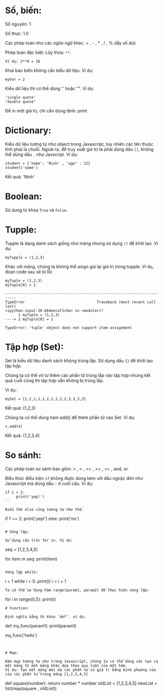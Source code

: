 # Số, biến: 
Số nguyên: 1

Số thực: 1.0

Các phép toán như các ngôn ngữ khác: + , - , * , / , % (lấy số dư). 

Phép toán đặc biệt: Lũy thừa: `**`. 
```
Ví dụ: 2**4 = 16
```

Khai báo biến không cần kiểu dữ liệu. Ví dụ: 

```
myVar = 2
```

Kiểu dữ liệu thì có thể dùng '' hoặc "". Ví dụ: 

```
'single quote'
"double quote"
```

Để in một giá trị, chỉ cần dùng lệnh: print

# Dictionary: 
Kiểu dữ liệu tương tự như object trong Javascript, tuy nhiên các tên thuộc tính phải là chuỗi. Ngoài ra, để truy xuất giá trị ta phải dùng dấu `[]`, không thể dùng dấu `.` như Javscript. Ví dụ:

```
student = {'name': 'Ninh' , 'age' : 12}
student['name']
```
Kết quả: 'Ninh'

# Boolean:
Sử dung từ khóa `True` và `False`. 

# Tupple: 

Tupple là dạng danh sách giống như mảng nhưng sử dụng `()` để khởi tạo. Ví dụ: 
```
myTupple = (1,2,3) 
```

Khác với mảng, chúng ta không thể asign giá lại giá trị trong tupple. Ví dụ, đoạn code sau sẽ bị lỗi:
```
myTuple = (1,2,3) 
myTuple[0] = 1

```
```
---------------------------------------------------------------------------
TypeError                                 Traceback (most recent call last)
<ipython-input-26-864eecaf1c6e> in <module>()
      1 myTuple = (1,2,3)
----> 2 myTuple[0] = 1

TypeError: 'tuple' object does not support item assignment
```


# Tập hợp (Set): 

Set là kiểu dữ liệu danh sách khộng trùng lắp. Sử dụng dấu `{}` để khởi tạo tập hợp.

Chúng ta có thể vô tư thêm các phần tử trùng lắp vào tập hợp nhưng kết quả cuối cùng thì tập hợp vẫn không bị trùng lắp. 

Ví dụ: 

```
mySet = {1,1,1,1,1,2,2,2,2,2,3,3,3,3}

```
Kết quả: {1,2,3}

Chúng ta có thể dùng hàm add() để thêm phần tử vào Set. Ví dụ: 

```
s.add(4)
```
Kết quả: {1,2,3,4}

# So sánh: 
 
 Các phép toán so sánh bao gồm: > , < , == , >= , <= , and, or.
 
 Biểu thức điều kiện `if` không được dùng kèm với dấu ngoặc đơn như Javascript mà dùng dấu `:` ở cuối câu. Ví dụ:
 
 ```
 if 1 < 2:
      print('yep!')
 ``
 
 Biểu thứ else cũng tương tự như thế. 
 
 ```
 if 1 == 2:
      print('yep!')
 else:
      print('no')

 ```
 
# Vòng lặp:

Sử dụng cấu trúc for in. Ví dụ: 

```
seq = [1,2,3,4,5]

for item in seq: 
      print(item)
```

Vòng lặp while: 
```
i = 1
while i < 5:
      print(i)
      i = i + 1
```
Ta có thể sử dụng hàm range(param1, param2) để thực hiện vòng lặp:
```
for i in range(0,5):
      print(i)
```
# Function: 

Định nghĩa bằng từ khóa `def`. ví dụ: 

```
def my_func(param1):
      print(param1)
      
my_func('hello')
```


# Map:

Hàm map tương tự như trong Javascript, chúng ta có thể dùng các tạo ra một mảng từ một mảng khác dựa theo quy luật của một hàm. 
Ví dụ: Tạo một mảng mới mà các phần tử có giá tr bằng bình phương của của các phần tử trong mảng [1,2,3,4,5]

```
def square(number):
    return number * number
oldList = [1,2,3,4,5]
newList = list(map(square , oldList))

```








